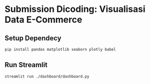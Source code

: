 # Submission Dicoding: Visualisasi Data E-Commerce

## Setup Dependecy

```bash
pip install pandas matplotlib seaborn plotly babel
```

## Run Streamlit

```bash
streamlit run ./dashboard/dashboard.py
```

